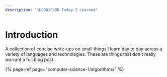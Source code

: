 ```yaml
---
description: "\U0001F4DD Today I Learned"
---
```


# Introduction

A collection of concise write-ups on small things I learn day to day across a variety of languages and technologies. These are things that don't really warrant a full blog post.



{% page-ref page="computer-science-1/algorithms/" %}

